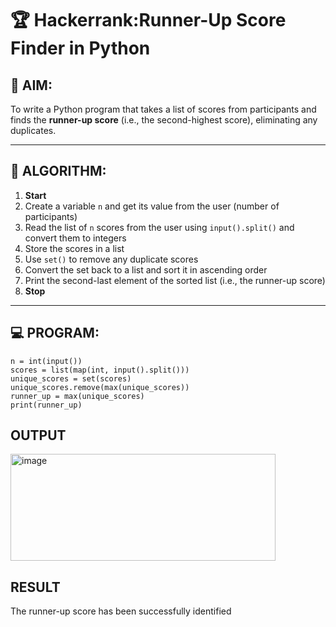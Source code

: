 # 🏆 Hackerrank:Runner-Up Score Finder in Python

## 🎯 AIM:
To write a Python program that takes a list of scores from participants and finds the **runner-up score** (i.e., the second-highest score), eliminating any duplicates.

---

## 🧠 ALGORITHM:

1. **Start**
2. Create a variable `n` and get its value from the user (number of participants)
3. Read the list of `n` scores from the user using `input().split()` and convert them to integers
4. Store the scores in a list
5. Use `set()` to remove any duplicate scores
6. Convert the set back to a list and sort it in ascending order
7. Print the second-last element of the sorted list (i.e., the runner-up score)
8. **Stop**

---

## 💻 PROGRAM:

```
n = int(input())
scores = list(map(int, input().split()))
unique_scores = set(scores)
unique_scores.remove(max(unique_scores))
runner_up = max(unique_scores)
print(runner_up)

```

## OUTPUT
<img width="424" height="171" alt="image" src="https://github.com/user-attachments/assets/3b663e49-a618-4f6d-8524-27abf8c93097" />

## RESULT
The runner-up score has been successfully identified 
